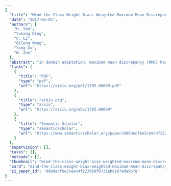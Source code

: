 ```yaml
---
{
  "title": "Mind the Class Weight Bias: Weighted Maximum Mean Discrepancy for Unsupervised Domain Adaptation",
  "date": "2017-05-01",
  "authors": [
    "H. Yan",
    "Yukang Ding",
    "P. Li",
    "Qilong Wang",
    "Yong Xu",
    "W. Zuo"
  ],
  "abstract": "In domain adaptation, maximum mean discrepancy (MMD) has been widely adopted as a discrepancy metric between the distributions of source and target domains. However, existing MMD-based domain adaptation methods generally ignore the changes of class prior distributions, i.e., class weight bias across domains. This remains an open problem but ubiquitous for domain adaptation, which can be caused by changes in sample selection criteria and application scenarios. We show that MMD cannot account for class weight bias and results in degraded domain adaptation performance. To address this issue, a weighted MMD model is proposed in this paper. Specifically, we introduce class-specific auxiliary weights into the original MMD for exploiting the class prior probability on source and target domains, whose challenge lies in the fact that the class label in target domain is unavailable. To account for it, our proposed weighted MMD model is defined by introducing an auxiliary weight for each class in the source domain, and a classification EM algorithm is suggested by alternating between assigning the pseudo-labels, estimating auxiliary weights and updating model parameters. Extensive experiments demonstrate the superiority of our weighted MMD over conventional MMD for domain adaptation.",
  "links": [
    {
      "title": "PDF",
      "type": "pdf",
      "url": "https://arxiv.org/pdf/1705.00609.pdf"
    },
    {
      "title": "arXiv.org",
      "type": "arxiv",
      "url": "https://arxiv.org/abs/1705.00609"
    },
    {
      "title": "Semantic Scholar",
      "type": "semanticscholar",
      "url": "https://www.semanticscholar.org/paper/0d9decf6e3ce9c4f2239b9f0731ab9107ade9b7e"
    }
  ],
  "supervision": [],
  "tasks": [],
  "methods": [],
  "thumbnail": "mind-the-class-weight-bias-weighted-maximum-mean-discrepancy-for-unsupervised-domain-adaptation-thumb.jpg",
  "card": "mind-the-class-weight-bias-weighted-maximum-mean-discrepancy-for-unsupervised-domain-adaptation-card.jpg",
  "s2_paper_id": "0d9decf6e3ce9c4f2239b9f0731ab9107ade9b7e"
}
---
```


